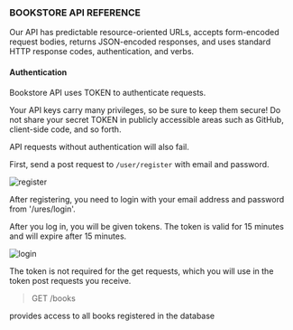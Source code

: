 ### BOOKSTORE API REFERENCE

Our API has predictable resource-oriented URLs, accepts form-encoded request bodies, returns JSON-encoded responses, and uses standard HTTP response codes, authentication, and verbs.


#### Authentication

Bookstore API uses TOKEN to authenticate requests. 

Your API keys carry many privileges, so be sure to keep them secure! Do not share your secret TOKEN in publicly accessible areas such as GitHub, client-side code, and so forth.

API requests without authentication will also fail.

First, send a post request to `/user/register` with email and password.

![register](https://user-images.githubusercontent.com/86782430/225959181-5c32af35-eb76-4bd8-b087-09fe019cde80.png)

After registering, you need to login with your email address and password from '/ures/login'.

After you log in, you will be given tokens. The token is valid for 15 minutes and will expire after 15 minutes.

![login](https://user-images.githubusercontent.com/86782430/225960021-8d94fbd3-bace-478a-bced-d4b3cd5437f7.png)

The token is not required for the get requests, which you will use in the token post requests you receive.

>GET /books 

provides access to all books registered in the database


